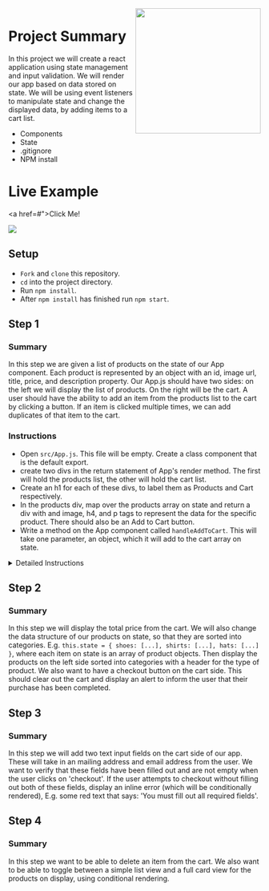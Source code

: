 <img src="https://s3.amazonaws.com/devmountain/readme-logo.png" width="250" align="right">

# Project Summary

In this project we will create a react application using state management and input validation. We will render our app based on data stored on state. We will be using event listeners to manipulate state and change the displayed data, by adding items to a cart list.

* Components
* State
* .gitignore
* NPM install

# Live Example

<a href=#">Click Me!</a>

<img src="#" />

## Setup

* `Fork` and `clone` this repository.
* `cd` into the project directory.
* Run `npm install`.
* After `npm install` has finished run `npm start`.

## Step 1

### Summary

In this step we are given a list of products on the state of our App component. Each product is represented by an object with an id, image url, title, price, and description property. Our App.js should have two sides: on the left we will display the list of products. On the right will be the cart. A user should have the ability to add an item from the products list to the cart by clicking a button. If an item is clicked multiple times, we can add duplicates of that item to the cart. 

### Instructions

* Open `src/App.js`. This file will be empty. Create a class component that is the default export.
* create two divs in the return statement of App's render method. The first will hold the products list, the other will hold the cart list. 
* Create an h1 for each of these divs, to label them as Products and Cart respectively. 
* In the products div, map over the products array on state and return a div with and image, h4, and p tags to represent the data for the specific product. There should also be an Add to Cart button.
* Write a method on the App component called `handleAddToCart`. This will take one parameter, an object, which it will add to the cart array on state. 

<details>

<summary> Detailed Instructions </summary>

<br />

Let's begin by opening `src/App.js`. Create a class component called App that is the default export. 

```js
import React, { Component } from 'react';

export default class App extends Component {}
```

Now we need to import the product data from `products.js`, and set it to state. 

```js
import products from './products.js'
```
...

```js
constructor(props) {
    super(props);
    this.state = {
        products: products,
        cart: []
    }
}
```
Create two sections within app, with an h1 in each. These are the containers for the Products and Cart.

```js
render(){
    return(
        <div className="App">
            <section className="products">
                <h1>Products</h1>
            </section>
            <section className="cart">
                <h1>Cart</h1>
            </section>
        </div>
    )
}
```
Within the products section, map over the product data on state, in order to render the image, name, description and price into JSX. Also add an Add to Cart button.
```js
<section className="App">
    {
        this.state.products.map(item=>(
            <div>
                <img src={item.imageUrl}/>
                <h4>{item.name}</h4>
                <p>{item.description}</p>
                <p>{item.price}</p>
                <button>Add to Cart</button>
            </div>
        ))
    }
</section>
```
Write a method called `addItemToCart`, that will add the item to the cart array on state. Make sure to create a deep copy of the cart array, to avoid modifying state directly. 
```js
addToCart(item){
    const newCart = this.state.cart.map( cartItem => {
        return {
            id:          cartItem.id,
            name:        cartItem.name,
            description: cartItem.description,
            price:       cartItem.price,
            imageUrl:    cartItem.imageUrl
        }
    })
    newCart.push(item)
    this.setState({
        cart: newCart
    })
}
```
Now use this method as the onclick for our Add to Cart button.
```js
<button onClick={() => this.addToCart(item)}> Add to Cart < /button>
```
</details>


## Step 2

### Summary

In this step we will display the total price from the cart. We will also change the data structure of our products on state, so that they are sorted into categories. E.g. `this.state = { shoes: [...], shirts: [...], hats: [...] }`, where each item on state is an array of product objects. Then display the products on the left side sorted into categories with a header for the type of product. We also want to have a checkout button on the cart side. This should clear out the cart and display an alert to inform the user that their purchase has been completed.

## Step 3

### Summary

In this step we will add two text input fields on the cart side of our app. These will take in an mailing address and email address from the user. We want to verify that these fields have been filled out and are not empty when the user clicks on 'checkout'. If the user attempts to checkout without filling out both of these fields, display an inline error (which will be conditionally rendered), E.g. some red text that says: 'You must fill out all required fields'. 

## Step 4

### Summary

In this step we want to be able to delete an item from the cart. We also want to be able to toggle between a simple list view and a full card view for the products on display, using conditional rendering. 